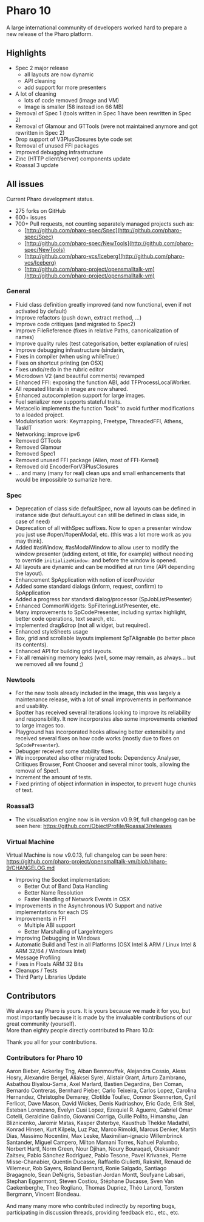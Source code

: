 # Pharo 10

A large international community of developers worked hard to prepare a new release of the Pharo platform.

## Highlights

- Spec 2 major release	
	- all layouts are now dynamic
	- API cleaning	
	- add support for more presenters
- A lot of cleaning
	- lots of code removed (image and VM)
	- Image is smaller (58 instead ion 66 MB)
- Removal of Spec 1 (tools written in Spec 1 have been rewritten in Spec 2)
- Removal of Glamour and GTTools (were not maintained anymore and got rewritten in Spec 2)
- Drop support of V3PlusClosures byte code set
- Removal of unused FFI packages
- Improved debugging infrastructure
- Zinc (HTTP client/server) components update
- Roassal 3 update

## All issues
Current Pharo development status.
- 275 forks on GitHub
- 600+ issues
- 700+ Pull requests, not counting separately managed projects such as:
	- [http://github.com/pharo-spec/Spec](http://github.com/pharo-spec/Spec)
	- [http://github.com/pharo-spec/NewTools](http://github.com/pharo-spec/NewTools)
	- [http://github.com/pharo-vcs/Iceberg](http://github.com/pharo-vcs/Iceberg)
	- [http://github.com/pharo-project/opensmalltalk-vm](http://github.com/pharo-project/opensmalltalk-vm)


### General

- Fluid class definition greatly improved (and now functional, even if not activated by default)
- Improve refactors (push down, extract method, ...)
- Improve code critiques (and migrated to Spec2)
- Improve FileReference (fixes in relative Paths, canonicalization of names)
- Improve quality rules (test categorisation, better explanation of rules) 
- Improve debugging infrastructure (sindarin, 
- Fixes in compiler (when using whileTrue:)
- Fixes on shortcut printing (on OSX)
- Fixes undo/redo in the rubric editor
- Microdown V2 (and beautiful comments) revamped
- Enhanced FFI: exposing the function ABI, add TFProcessLocalWorker.
- All repeated literals in image are now shared.
- Enhanced autocompletion support for large images.
- Fuel serializer now supports stateful traits.
- Metacello implements the function "lock" to avoid further modifications to a loaded project.
- Modularisation work: Keymapping, Freetype, ThreadedFFI, Athens, TaskIT
- Networking: improve ipv6
- Removed GTTools
- Removed Glamour
- Removed Spec1
- Removed unused FFI package (Alien, most of FFI-Kernel)
- Removed old EncoderForV3PlusClosures
- ... and many (many for real) clean ups and small enhancements that would be impossible to sumarize here.

### Spec

- Deprecation of class side defaultSpec, now all layouts can be defined in instance side (but defaultLayout can still be defined in class side, in case of need)
- Deprecation of all withSpec suffixes. Now to open a presenter window you just use #open/#openModal, etc. (this was a lot more work as you may think).
- Added #asWindow, #asModalWindow to allow user to modify the window presenter (adding extent, ot title, for example) without needing to override `initializeWindow:` and before the window is opened.
- All layouts are dynamic and can be modified at run time (API depending the layout). 
- Enhancement SpApplication with notion of iconProvider
- Added some standard dialogs (inform, request, confirm) to SpApplication
- Added a progress bar standard dialog/processor (SpJobListPresenter)
- Enhanced CommonWidgets: SpFilteringListPresenter, etc.
- Many improvements to SpCodePresenter, including syntax highlight, better code operations, text search, etc. 
- Implemented drag&drop (not all widget, but required).
- Enhanced styleSheets usage
- Box, grid and scrollable layouts implement SpTAlignable (to better place its contents).
- Enhanced API for building grid layouts.
- Fix all remaining memory leaks (well, some may remain, as always... but we removed all we found ;)
 
### Newtools

- For the new tools already included in the image, this was largely a maintenance release, with a lot of small improvements in performance and usability.
- Spotter has received several iterations looking to improve its reliability and responsibility. It now incorporates also some improvements oriented to large images too.
- Playground has incorporated hooks allowing better extensibility and received several fixes on how code works (mostly due to fixes on `SpCodePresenter`).
- Debugger received some stability fixes. 
- We incorporated also other migrated tools: Dependency Analyser, Critiques Browser, Font Chooser and several minor tools, allowing the removal of Spec1.
- Increment the amount of tests.
- Fixed printing of object information in inspector, to prevent huge chunks of text.
 
### Roassal3

- The visualisation engine now is in version v0.9.9f, full changelog can be seen here: https://github.com/ObjectProfile/Roassal3/releases

### Virtual Machine
Virtual Machine is now v9.0.13, full changelog can be seen here: https://github.com/pharo-project/opensmalltalk-vm/blob/pharo-9/CHANGELOG.md

- Improving the Socket implementation:
    - Better Out of Band Data Handling
    - Better Name Resolution
    - Faster Handling of Network Events in OSX
- Improvements in the Asynchronous I/O Support and native implementations for each OS
- Improvements in FFI
    - Multiple ABI support
    - Better Marshalling of LargeIntegers
- Improving Debugging in Windows
- Automatic Build and Test in all Platforms (OSX Intel & ARM / Linux Intel & ARM 32/64 / Windows Intel)
- Message Profiling
- Fixes in Floats ARM 32 Bits
- Cleanups / Tests 
- Third Party Libraries Update

## Contributors

We always say Pharo is yours. It is yours because we made it for you, but most importantly because it is made by the invaluable contributions of our great community (yourself).  
More than eighty people directly contributed to Pharo 10.0:  

Thank you all for your contributions.

### Contributors for Pharo 10

Aaron Bieber, Ackerley Tng, Alban Benmouffek, Alejandra Cossio, Aless Hosry, Alexandre Bergel, Aliaksei Syrel, Alistair Grant, Arturo Zambrano, Asbathou Biyalou-Sama, Axel Marlard, Bastien Degardins, Ben Coman, Bernardo Contreras, Bernhard Pieber, Carlo Teixeira, Carlos Lopez, Carolina Hernandez, Christophe Demarey, Clotilde Toullec, Connor Skennerton, Cyril Ferlicot, Dave Mason, David Wickes, Denis Kudriashov, Eric Gade, Erik Stel, Esteban Lorenzano, Evelyn Cusi Lopez, Ezequiel R. Aguerre, Gabriel Omar Cotelli, Geraldine Galindo, Giovanni Corriga, Guille Polito, Himanshu, Jan Bliznicenko, Jaromir Matas, Kasper Østerbye, Kausthub Thekke Madathil, Konrad Hinsen, Kurt Kilpela, Luz Paz, Marco Rimoldi, Marcus Denker, Martín Dias, Massimo Nocentini, Max Leske, Maximilian-ignacio Willembrinck Santander, Miguel Campero, Milton Mamani Torres, Nahuel Palumbo, Norbert Hartl, Norm Green, Nour Djihan, Noury Bouraqadi, Oleksandr Zaitsev, Pablo Sánchez Rodríguez, Pablo Tesone, Pavel Krivanek, Pierre Misse-Chanabier, Quentin Ducasse, Raffaello Giulietti, Rakshit, Renaud de Villemeur, Rob Sayers, Roland Bernard, Ronie Salgado, Santiago Bragagnolo, Sean DeNigris, Sebastian Jordan Montt, Soufyane Labsari, Stephan Eggermont, Steven Costiou, Stéphane Ducasse, Sven Van Caekenberghe, Theo Rogliano, Thomas Dupriez, Théo Lanord, Torsten Bergmann, Vincent Blondeau.

And many many more who contributed indirectly by reporting bugs, participating in discussion threads, providing feedback etc., etc., etc.


